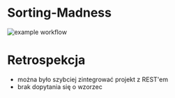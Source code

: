 # Sorting-Madness
![example workflow](https://github.com/mateusz-napiorkowski/Sorting-Madness/actions/workflows/ci.yml/badge.svg)


# Retrospekcja
- można było szybciej zintegrować projekt z REST'em
- brak dopytania się o wzorzec
